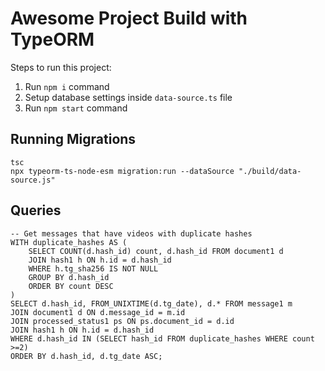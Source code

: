 # Awesome Project Build with TypeORM

Steps to run this project:

1. Run `npm i` command
2. Setup database settings inside `data-source.ts` file
3. Run `npm start` command

## Running Migrations

```
tsc
npx typeorm-ts-node-esm migration:run --dataSource "./build/data-source.js"
```

## Queries

```
-- Get messages that have videos with duplicate hashes
WITH duplicate_hashes AS (
	SELECT COUNT(d.hash_id) count, d.hash_id FROM document1 d
	JOIN hash1 h ON h.id = d.hash_id
	WHERE h.tg_sha256 IS NOT NULL
	GROUP BY d.hash_id
	ORDER BY count DESC
)
SELECT d.hash_id, FROM_UNIXTIME(d.tg_date), d.* FROM message1 m
JOIN document1 d ON d.message_id = m.id
JOIN processed_status1 ps ON ps.document_id = d.id
JOIN hash1 h ON h.id = d.hash_id
WHERE d.hash_id IN (SELECT hash_id FROM duplicate_hashes WHERE count >=2)
ORDER BY d.hash_id, d.tg_date ASC;
```
